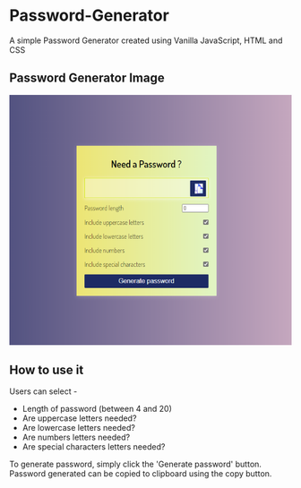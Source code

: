 # Password-Generator
A simple Password Generator created using Vanilla JavaScript, HTML and CSS

## Password Generator Image
![Password Generator](generator_layout.PNG)

## How to use it
Users can select -
* Length of password (between 4 and 20)
* Are uppercase letters needed?
* Are lowercase letters needed?
* Are numbers letters needed?
* Are special characters letters needed?

To generate password, simply click the 'Generate password' button.
Password generated can be copied to clipboard using the copy button.
